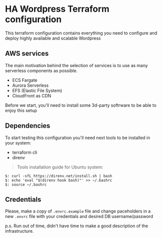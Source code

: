 # HA Wordpress Terraform configuration

This terraform configuration contains everything you need to configure and deploy highly available and scalable Wordpress

## AWS services

The main motivation behind the selection of services is to use as many serverless components as possible.

- ECS Fargate 
- Aurora Serverless
- EFS (Elastic File System) 
- CloudFront as CDN

Before we start, you'll need to install some 3d-party softrware to be able to enjoy this setup

## Dependencies

To start testing this configuration you'll need next tools to be installed in your system:
- terraform cli
- direnv

> Tools installation guide for Ubuntu system:
```shell
$: curl -sfL https://direnv.net/install.sh | bash
$: echo 'eval "$(direnv hook bash)"' >> ~/.bashrc
$: source ~/.bashrc
```

## Credentials

Please, make a copy of `.envrc.example` file and change paceholders in a new `.envrc` file with your credentials and desired DB username/password 

p.s. Run out of time, didn't have time to make a good description of the infrastructure.